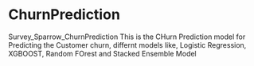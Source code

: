 # ChurnPrediction
Survey_Sparrow_ChurnPrediction
This is the CHurn Prediction model for Predicting the Customer churn, differnt models like, Logistic Regression, XGBOOST, Random FOrest and Stacked Ensemble Model
